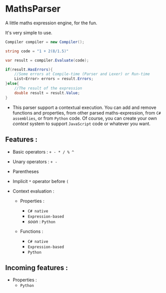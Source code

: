 # MathsParser
A little maths expression engine, for the fun.

It's very simple to use.

```csharp
Compiler compiler = new Compiler();

string code = "1 + 2(8/1.5)"

var result = compiler.Evaluate(code);

if(result.HasErrors){
	//Some errors at Compile-time (Parser and Lexer) or Run-time
	List<Error> errors = result.Errors;
}else{
	//The result of the expression
	double result = result.Value;
}
```

- This parser support a contextual execution. You can add and remove functions and properties, from other parsed maths-expression, from `C# assemblies`, or from `Python` code. Of course, you can create your own *context* system to support `JavaScript` code or whatever you want. 

## Features :

* Basic operators : `+ - * / % ^`

* Unary operators : `+ -`

* Parentheses

* Implicit `*` operator before `(`

* Context evaluation :

	* Properties :
		* `C# native`
		* `Expression-based`
		* *soon* : `Python`

	* Functions : 
		* `C# native`
		* `Expression-based`
		* `Python` 

## Incoming features :

* Properties :
	* `Python`

